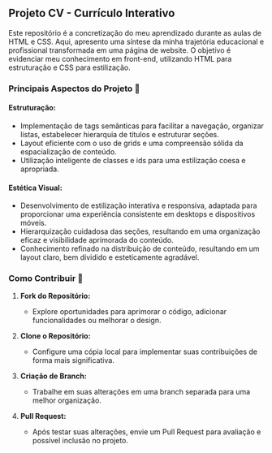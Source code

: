 ## Projeto CV - Currículo Interativo

Este repositório é a concretização do meu aprendizado durante as aulas de HTML e CSS. Aqui, apresento uma síntese da minha trajetória educacional e profissional transformada em uma página de website. O objetivo é evidenciar meu conhecimento em front-end, utilizando HTML para estruturação e CSS para estilização.

### Principais Aspectos do Projeto 🚀

#### Estruturação:
- Implementação de tags semânticas para facilitar a navegação, organizar listas, estabelecer hierarquia de títulos e estruturar seções.
- Layout eficiente com o uso de grids e uma compreensão sólida da espacialização de conteúdo.
- Utilização inteligente de classes e ids para uma estilização coesa e apropriada.

#### Estética Visual:
- Desenvolvimento de estilização interativa e responsiva, adaptada para proporcionar uma experiência consistente em desktops e dispositivos móveis.
- Hierarquização cuidadosa das seções, resultando em uma organização eficaz e visibilidade aprimorada do conteúdo.
- Conhecimento refinado na distribuição de conteúdo, resultando em um layout claro, bem dividido e esteticamente agradável.


### Como Contribuir 🤝

1. **Fork do Repositório:**
   - Explore oportunidades para aprimorar o código, adicionar funcionalidades ou melhorar o design.

2. **Clone o Repositório:**
   - Configure uma cópia local para implementar suas contribuições de forma mais significativa.

3. **Criação de Branch:**
   - Trabalhe em suas alterações em uma branch separada para uma melhor organização.

4. **Pull Request:**
   - Após testar suas alterações, envie um Pull Request para avaliação e possível inclusão no projeto.


